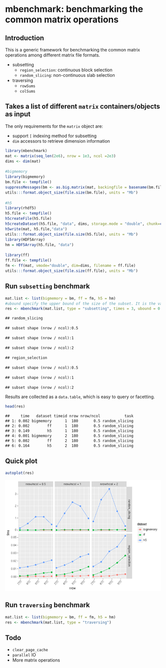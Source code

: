 mbenchmark: benchmarking the common matrix operations
================

Introduction
------------

This is a generic framework for benchmarking the common matrix operations among different matrix file formats.

-   subsetting
    -   `region_selection`: continuous block selection
    -   `random_slicing`: non-continuous slab selection
-   traversing
    -   `rowSums`
    -   `colSums`

Takes a list of different `matrix` containers/objects as input
--------------------------------------------------------------

The only requirements for the `matrix` object are:

-   support `[` indexing method for subsetting
-   `dim` accessors to retrieve dimension information

``` r
library(mbenchmark)
mat <- matrix(seq_len(2e6), nrow = 1e3, ncol =2e3)
dims <- dim(mat)

#bigmemory
library(bigmemory)
bm.file <- tempfile()
suppressMessages(bm <- as.big.matrix(mat, backingfile = basename(bm.file), backingpath = dirname(bm.file)))
utils:::format.object_size(file.size(bm.file), units = "Mb")

#h5
library(rhdf5)
h5.file <- tempfile()
h5createFile(h5.file)
h5createDataset(h5.file, "data", dims, storage.mode = "double", chunk=c(100,100), level=7)
h5write(mat, h5.file,"data")
utils:::format.object_size(file.size(h5.file), units = "Mb")
library(HDF5Array)
hm = HDF5Array(h5.file, "data")

library(ff)
ff.file <- tempfile()
fm <- ff(mat, vmode="double", dim=dims, filename = ff.file)
utils:::format.object_size(file.size(ff.file), units = "Mb")
```

Run `subsetting` benchmark
--------------------------

``` r
mat.list <- list(bigmemory = bm, ff = fm, h5 = hm)
#ubound specify the upper bound of the size of the subset. It is the value of the maximum percentage of original matrix
res <- mbenchmark(mat.list, type = "subsetting", times = 3, ubound = 0.9, verbose = FALSE) 
```

    ## random_slicing

    ## subset shape (nrow / ncol):0.5

    ## subset shape (nrow / ncol):1

    ## subset shape (nrow / ncol):2

    ## region_selection

    ## subset shape (nrow / ncol):0.5

    ## subset shape (nrow / ncol):1

    ## subset shape (nrow / ncol):2

Results are collected as a `data.table`, which is easy to query or facetting.

``` r
head(res)
```

    ##     time   dataset timeid nrow nrow/ncol           task
    ## 1: 0.002 bigmemory      1  180       0.5 random_slicing
    ## 2: 0.002        ff      1  180       0.5 random_slicing
    ## 3: 0.149        h5      1  180       0.5 random_slicing
    ## 4: 0.001 bigmemory      2  180       0.5 random_slicing
    ## 5: 0.002        ff      2  180       0.5 random_slicing
    ## 6: 0.164        h5      2  180       0.5 random_slicing

Quick plot
----------

``` r
autoplot(res)
```

![](README_files/figure-markdown_github/cars-1.png)

Run `traversing` benchmark
--------------------------

``` r
mat.list <- list(bigmemory = bm, ff = fm, h5 = hm)
res <- mbenchmark(mat.list, type = "traversing")
```

Todo
----

-   `clear_page_cache`
-   `parallel` IO
-   More matrix operations
